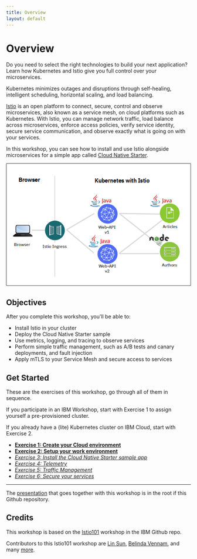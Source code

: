 ```yaml
---
title: Overview
layout: default
---
```


# Overview

Do you need to select the right technologies to build your next application? Learn how Kubernetes and Istio give you full control over your microservices. 

Kubernetes minimizes outages and disruptions through self-healing, intelligent scheduling, horizontal scaling, and load balancing. 

[Istio](https://www.ibm.com/cloud/info/istio) is an open platform to connect, secure, control and observe microservices, also known as a service mesh, on cloud platforms such as Kubernetes. With Istio, you can manage network traffic, load balance across microservices, enforce access policies, verify service identity, secure service communication, and observe exactly what is going on with your services.

In this workshop, you can see how to install and use Istio alongside microservices for a simple app called [Cloud Native Starter](https://github.com/IBM/cloud-native-starter). 

![architecture](images/cloudnativestarter-architecture.png)

## Objectives

After you complete this workshop, you'll be able to:
- Install Istio in your cluster
- Deploy the Cloud Native Starter sample
- Use metrics, logging, and tracing to observe services
- Perform simple traffic management, such as A/B tests and canary deployments, and fault injection
- Apply mTLS to your Service Mesh and secure access to services


## Get Started

These are the exercises of this workshop, go through all of them in sequence. 

If you participate in an IBM Workshop, start with Exercise 1 to assign yourself a pre-provisioned cluster. 

If you already have a (lite) Kubernetes cluster on IBM Cloud, start with Exercise 2.

- [**Exercise 1: Create your Cloud environment**](workshop/exercise1.md)
- [**Exercise 2: Setup your work environment**](workshop/exercise2.md)
- [*Exercise 3: Install the Cloud Native Starter sample app*](workshop/exercise3.md)
- [*Exercise 4: Telemetry*](workshop/exercise4.md)
- [*Exercise 5: Traffic Management*](workshop/exercise5.md)
- [*Exercise 6: Secure your services*](workshop/exercise6.md)

---

The [presentation](Istio-Hands-On.pdf) that goes together with this workshop is in the root if this Github repository.

## Credits

This workshop is based on the [Istio101](https://github.com/IBM/istio101) workshop in the IBM Github repo.

Contributors to this Istio101 workshop are [Lin Sun](https://github.com/linsun), [Belinda Vennam](https://github.com/beemarie), and many [more](https://github.com/IBM/istio101/graphs/contributors).